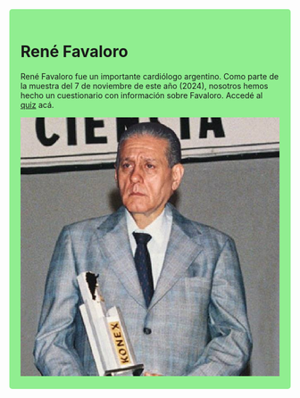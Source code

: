 <div style="background-color: lightgreen; padding: 20px; border-radius: 5px;">
  <h1>René Favaloro</h1>

  <p>René Favaloro fue un importante cardiólogo argentino. Como parte de la muestra del 7 de noviembre de este año (2024), nosotros hemos hecho un cuestionario con información sobre Favaloro. Accedé al <a href="favaloro_4.html">quiz</a> acá.</p>
  
  <img src="favaloro_premio.jpg" alt="Favaloro">
</div>
